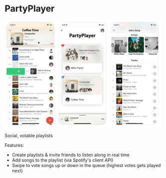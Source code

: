 # PartyPlayer

![PartyPlayer](../../img/partyplayer.png)

Social, votable playlists

Features:

- Create playlists & invite friends to listen along in real time
- Add songs to the playlist (via Spotify's client API)
- Swipe to vote songs up or down in the queue (highest votes gets played next)
